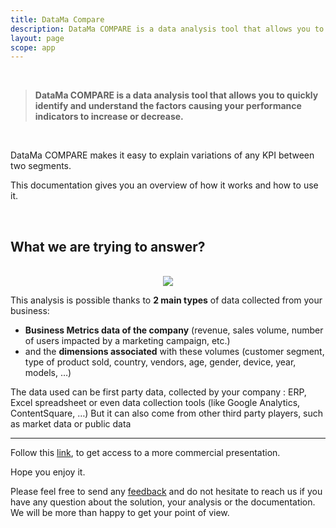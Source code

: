 ```yaml
---
title: DataMa Compare
description: DataMa COMPARE is a data analysis tool that allows you to quickly identify and understand the factors causing your performance indicators to increase or decrease.
layout: page
scope: app
---
```


<br>

> **DataMa COMPARE is a data analysis tool that allows you to quickly identify and understand the factors causing your performance indicators to increase or decrease.**

<br>

DataMa COMPARE makes it easy to explain variations of any KPI between two segments.

This documentation gives you an overview of how it works and how to use it.

<br>


## What we are trying to answer?

<br>

<center><img src="{{site.url}}/{{site.baseurl}}/core_app/new/compare/images/compare_introduction.png" /></center>

This analysis is possible thanks to **2 main types** of data collected from your business:

* **Business Metrics data of the company** (revenue, sales volume, number of users impacted by a marketing campaign, etc.)
* and the **dimensions associated** with these volumes (customer segment, type of product sold, country, vendors, age, gender, device, year, models, …)

The data used can be first party data, collected by your company : ERP, Excel spreadsheet or even data collection tools (like Google Analytics, ContentSquare, …)
But it can also come from other third party players, such as market data or public data

---------------------

Follow this [link](https://www.datama.io/datama_compare/), to get access to a more commercial presentation.

Hope you enjoy it.

Please feel free to send any [feedback](https://datama.io/lets-talk/) and do not hesitate to reach us if you have any question about the solution, your analysis or the documentation. We will be more than happy to get your point of view.
